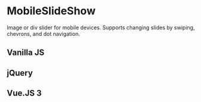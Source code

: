 ﻿# MobileSlideShow
Image or div slider for mobile devices. Supports changing slides by swiping, chevrons, and dot navigation.

## Vanilla JS

## jQuery

## Vue.JS 3
